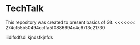 # TechTalk

This repository was created to present basics of Git.
<<<<<<< 274cf55b50494ccffa5f0886694c4c67f3c21730


iiidifsdfsdi
kjndsfkjnfds
